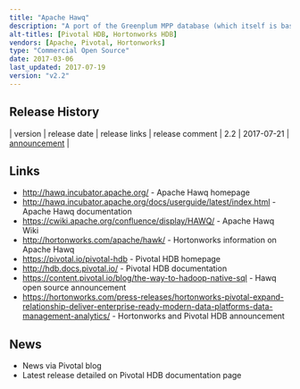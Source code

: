 ```yaml
---
title: "Apache Hawq"
description: "A port of the Greenplum MPP database (which itself is based on PostgreSQL) to run over YARN and HDFS.  Supports all the features of Greenplum (ACID transactions, broad SQL support and in database language and analytics support, including support for Apache MADLib), integration with Apache Ambari, an Input Format for MapReduce to read Hawq tables, and both row and Parquet (column) based storage of data managed by Hawq. Also supports queries over data not managed by Hawq via external tables, with a Java based framework (PXF) for accessing external data, and out of the box support for accessing data in HDFS (text, Avro, JSON), Hive and HBase, with a number of open source connectors also available.  Fault tolerant and horizontally scalable, with the ability to scale up or down on the fly.  Originally created as Pivotal Hawq based on a fork of Greenplum in 2011, with an initial 1.0 release as part of Pivotal HD in July 2013.  Open sourced and donated to the Apache Foundation in September 2015, becoming Apache Hawq, with the first open source release (2.0) in October 2016.  Development led by Pivotal, who also distribute binaries as Pivotal HDB and provide training, consultancy and support.  Pivotal HDB is also available as Hortonworks HDB."
alt-titles: [Pivotal HDB, Hortonworks HDB]
vendors: [Apache, Pivotal, Hortonworks]
type: "Commercial Open Source"
date: 2017-03-06
last_updated: 2017-07-19
version: "v2.2"
---
```

## Release History

| version | release date | release links | release comment
| 2.2 | 2017-07-21 | [announcement](http://mail-archives.apache.org/mod_mbox/incubator-general/201707.mbox/%3C3f6be308.9642.15d35aa787e.Coremail.huor@apache.org%3E) | 

## Links

* <http://hawq.incubator.apache.org/> - Apache Hawq homepage
* <http://hawq.incubator.apache.org/docs/userguide/latest/index.html> - Apache Hawq documentation
* <https://cwiki.apache.org/confluence/display/HAWQ/> - Apache Hawq Wiki
* <http://hortonworks.com/apache/hawk/> - Hortonworks information on Apache Hawq
* <https://pivotal.io/pivotal-hdb> - Pivotal HDB homepage
* <http://hdb.docs.pivotal.io/> - Pivotal HDB documentation
* <https://content.pivotal.io/blog/the-way-to-hadoop-native-sql> - Hawq open source announcement
* <https://hortonworks.com/press-releases/hortonworks-pivotal-expand-relationship-deliver-enterprise-ready-modern-data-platforms-data-management-analytics/> - Hortonworks and Pivotal HDB announcement

## News

* News via Pivotal blog
* Latest release detailed on Pivotal HDB documentation page